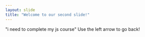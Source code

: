 ```yaml
---
layout: slide
title: "Welcome to our second slide!"
---
```

"i need to complete my js course"
Use the left arrow to go back!

